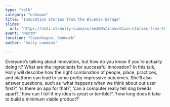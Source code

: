 ```yaml
---
type: "talk"
category: "unknown"
title: "Innovation Stories from the Bluemix Garage"
slides:
  url: "https://noti.st/holly-cummins/aeaOMn/innovation-stories-from-the-bluemix-garage"
event: "NextM"
location: "Copenhagen, Denmark"
author: "holly cummins"

---
```

Everyone’s talking about innovation, but how do you know if you’re actually doing it? What are the ingredients for successful innovation? In this talk, Holly will describe how the right combination of people, place, practices, and platform can lead to some pretty impressive outcomes. She’ll also answer questions, such as ‘what happens when we think about our user first?’, ‘is there an app for that?’, ’can a computer really tell dog breeds apart?,’ how can I tell if my idea is great or terrible?’, ’how long does it take to build a minimum viable product?’
